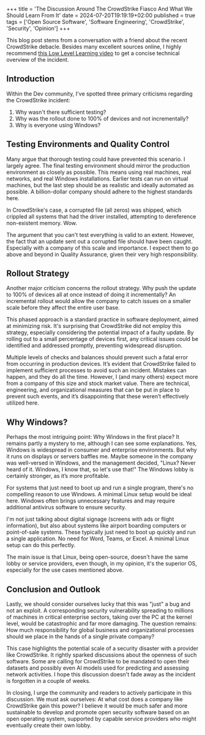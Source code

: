 +++
title = 'The Discussion Around The CrowdStrike Fiasco And What We Should Learn From It'
date = 2024-07-20T19:19:19+02:00
published = true
tags = ['Open Source Software', 'Software Engineering', 'CrowdStrike', 'Security', 'Opinion']
+++

This blog post stems from a conversation with a friend about the recent CrowdStrike debacle. Besides many excellent sources online, I highly recommend [this Low Level Learning video](https://youtu.be/pCxvyIx922A?si=hOfO_x8bf0RiaxCG) to get a concise technical overview of the incident.

## Introduction

Within the Dev community, I've spotted three primary criticisms regarding the CrowdStrike incident:
1. Why wasn't there sufficient testing?
2. Why was the rollout done to 100% of devices and not incrementally?
3. Why is everyone using Windows?

## Testing Environments and Quality Control

Many argue that thorough testing could have prevented this scenario. I largely agree. The final testing environment should mirror the production environment as closely as possible. This means using real machines, real networks, and real Windows installations. Earlier tests can run on virtual machines, but the last step should be as realistic and ideally automated as possible. A billion-dollar company should adhere to the highest standards here.

In CrowdStrike's case, a corrupted file (all zeros) was shipped, which crippled all systems that had the driver installed, attempting to dereference non-existent memory. Wow.

The argument that you can't test everything is valid to an extent. However, the fact that an update sent out a corrupted file should have been caught. Especially with a company of this scale and importance. I expect them to go above and beyond in Quality Assurance, given their very high responsibility.

## Rollout Strategy

Another major criticism concerns the rollout strategy. Why push the update to 100% of devices all at once instead of doing it incrementally? An incremental rollout would allow the company to catch issues on a smaller scale before they affect the entire user base.

This phased approach is a standard practice in software deployment, aimed at minimizing risk. It's surprising that CrowdStrike did not employ this strategy, especially considering the potential impact of a faulty update. By rolling out to a small percentage of devices first, any critical issues could be identified and addressed promptly, preventing widespread disruption.

Multiple levels of checks and balances should prevent such a fatal error from occurring in production devices. It’s evident that CrowdStrike failed to implement sufficient processes to avoid such an incident. Mistakes can happen, and they do all the time. However, I (and many others) expect more from a company of this size and stock market value. There are technical, engineering, and organizational measures that can be put in place to prevent such events, and it’s disappointing that these weren’t effectively utilized here.

## Why Windows?

Perhaps the most intriguing point: Why Windows in the first place? It remains partly a mystery to me, although I can see some explanations. Yes, Windows is widespread in consumer and enterprise environments. But why it runs on displays or servers baffles me. Maybe someone in the company was well-versed in Windows, and the management decided, "Linux? Never heard of it. Windows, I know that, so let's use that!" The Windows lobby is certainly stronger, as it’s more profitable.

For systems that just need to boot up and run a single program, there's no compelling reason to use Windows. A minimal Linux setup would be ideal here. Windows often brings unnecessary features and may require additional antivirus software to ensure security.

I'm not just talking about digital signage (screens with ads or flight information), but also about systems like airport boarding computers or point-of-sale systems. These typically just need to boot up quickly and run a single application. No need for Word, Teams, or Excel. A minimal Linux setup can do this perfectly.

The main issue is that Linux, being open-source, doesn't have the same lobby or service providers, even though, in my opinion, it's the superior OS, especially for the use cases mentioned above.

## Conclusion and Outlook

Lastly, we should consider ourselves lucky that this was "just" a bug and not an exploit. A corresponding security vulnerability spreading to millions of machines in critical enterprise sectors, taking over the PC at the kernel level, would be catastrophic and far more damaging. The question remains: How much responsibility for global business and organizational processes should we place in the hands of a single private company?

This case highlights the potential scale of a security disaster with a provider like CrowdStrike. It rightly sparked discussions about the openness of such software. Some are calling for CrowdStrike to be mandated to open their datasets and possibly even AI models used for predicting and assessing network activities. I hope this discussion doesn't fade away as the incident is forgotten in a couple of weeks.

In closing, I urge the community and readers to actively participate in this discussion. We must ask ourselves: At what cost does a company like CrowdStrike gain this power? I believe it would be much safer and more sustainable to develop and promote open security software based on an open operating system, supported by capable service providers who might eventually create their own lobby.